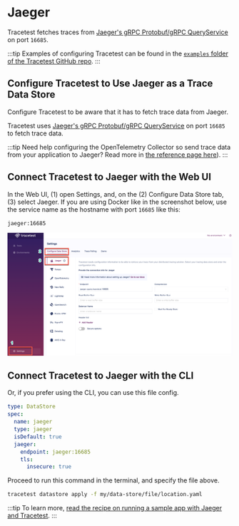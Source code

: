 # Jaeger

Tracetest fetches traces from [Jaeger's gRPC	Protobuf/gRPC QueryService](https://www.jaegertracing.io/docs/1.42/deployment/#query-service--ui) on port `16685`.

:::tip
Examples of configuring Tracetest can be found in the [`examples` folder of the Tracetest GitHub repo](https://github.com/kubeshop/tracetest/tree/main/examples). 
:::

## Configure Tracetest to Use Jaeger as a Trace Data Store

Configure Tracetest to be aware that it has to fetch trace data from Jaeger. 

Tracetest uses [Jaeger's gRPC	Protobuf/gRPC QueryService](https://www.jaegertracing.io/docs/1.42/deployment/#query-service--ui) on port `16685` to fetch trace data.

:::tip
Need help configuring the OpenTelemetry Collector so send trace data from your application to Jaeger? Read more in [the reference page here](../opentelemetry-collector-configuration-file-reference)). 
:::

## Connect Tracetest to Jaeger with the Web UI

In the Web UI, (1) open Settings, and, on the (2) Configure Data Store tab, (3) select Jaeger. If you are using Docker like in the screenshot below, use the service name as the hostname with port `16685` like this:

```
jaeger:16685
```

![Jaeger](../img/Jaeger-settings.png)


<!---![](https://res.cloudinary.com/djwdcmwdz/image/upload/v1674643178/Blogposts/Docs/screely-1674643170953_vazb9h.png)-->


## Connect Tracetest to Jaeger with the CLI

Or, if you prefer using the CLI, you can use this file config.

```yaml
type: DataStore
spec:
  name: jaeger
  type: jaeger
  isDefault: true
  jaeger:
    endpoint: jaeger:16685
    tls:
      insecure: true
```

Proceed to run this command in the terminal, and specify the file above.

```bash
tracetest datastore apply -f my/data-store/file/location.yaml
```

:::tip
To learn more, [read the recipe on running a sample app with Jaeger and Tracetest](../../examples-tutorials/recipes/running-tracetest-with-jaeger.md).
:::
